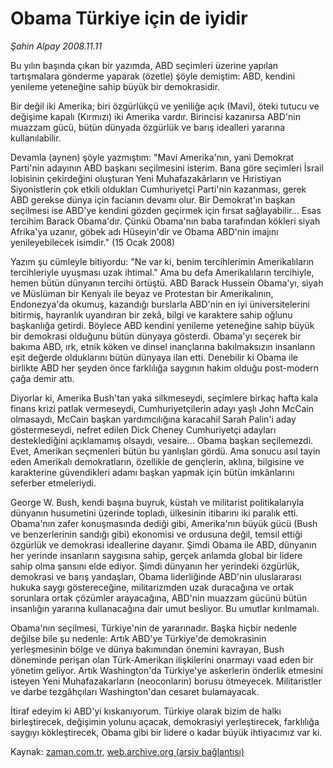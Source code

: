 # Obama Türkiye için de iyidir

*Şahin Alpay 2008.11.11*

<tr><td class="metin" colspan="2" style="padding-top: 20px; padding-left: 5px; padding-right: 10px;">Bu yılın başında çıkan bir yazımda, ABD seçimleri üzerine yapılan tartışmalara gönderme yaparak (özetle) şöyle demiştim: ABD, kendini yenileme yeteneğine sahip büyük bir demokrasidir.</td></tr><tr><td class="metin" colspan="2" style="padding-top: 20px; padding-left: 5px; padding-right: 10px;"><p> Bir değil iki Amerika; biri özgürlükçü ve yeniliğe açık (Mavi), öteki tutucu ve değişime kapalı (Kırmızı) iki Amerika vardır. Birincisi kazanırsa ABD'nin muazzam gücü, bütün dünyada özgürlük ve barış idealleri yararına kullanılabilir. 
<p>Devamla (aynen) şöyle yazmıştım: "Mavi Amerika'nın, yani Demokrat Parti'nin adayının ABD başkanı seçilmesini isterim. Bana göre seçimleri İsrail lobisinin çekirdeğini oluşturan Yeni Muhafazakârların ve Hıristiyan Siyonistlerin çok etkili oldukları Cumhuriyetçi Parti'nin kazanması, gerek ABD gerekse dünya için facianın devamı olur. Bir Demokrat'ın başkan seçilmesi ise ABD'ye kendini gözden geçirmek için fırsat sağlayabilir... Esas tercihim Barack Obama'dır. Çünkü Obama'nın baba tarafından kökleri siyah Afrika'ya uzanır, göbek adı Hüseyin'dir ve Obama ABD'nin imajını yenileyebilecek isimdir." (15 Ocak 2008)
<p>Yazım şu cümleyle bitiyordu: "Ne var ki, benim tercihlerimin Amerikalıların tercihleriyle uyuşması uzak ihtimal." Ama bu defa Amerikalıların tercihiyle, hemen bütün dünyanın tercihi örtüştü. ABD Barack Hussein Obama'yı, siyah ve Müslüman bir Kenyalı ile beyaz ve Protestan bir Amerikalının, Endonezya'da okumuş, kazandığı burslarla ABD'nin en iyi üniversitelerini bitirmiş, hayranlık uyandıran bir zekâ, bilgi ve karaktere sahip oğlunu başkanlığa getirdi. Böylece ABD kendini yenileme yeteneğine sahip büyük bir demokrasi olduğunu bütün dünyaya gösterdi. Obama'yı seçerek bir bakıma ABD, ırk, etnik köken ve dinsel inançlarına bakılmaksızın insanların eşit değerde olduklarını bütün dünyaya ilan etti. Denebilir ki Obama ile birlikte ABD her şeyden önce farklılığa saygının hakim olduğu post-modern çağa demir attı.
<p>Diyorlar ki, Amerika Bush'tan yaka silkmeseydi, seçimlere birkaç hafta kala finans krizi patlak vermeseydi, Cumhuriyetçilerin adayı yaşlı John McCain olmasaydı, McCain başkan yardımcılığına karacahil Sarah Palin'i aday göstermeseydi, nefret edilen Dick Cheney Cumhuriyetçi adayları desteklediğini açıklamamış olsaydı, vesaire... Obama başkan seçilemezdi. Evet, Amerikan seçmenleri bütün bu yanlışları gördü. Ama sonucu asıl tayin eden Amerikalı demokratların, özellikle de gençlerin, aklına, bilgisine ve karakterine güvendikleri adamı başkan yapmak için bütün imkânlarını seferber etmeleriydi.
<p>George W. Bush, kendi başına buyruk, küstah ve militarist politikalarıyla dünyanın husumetini üzerinde topladı, ülkesinin itibarını iki paralık etti. Obama'nın zafer konuşmasında dediği gibi, Amerika'nın büyük gücü (Bush ve benzerlerinin sandığı gibi) ekonomisi ve ordusuna değil, temsil ettiği özgürlük ve demokrasi ideallerine dayanır. Şimdi Obama ile ABD, dünyanın her yerinde insanların saygısına sahip, gerçek anlamda global bir lidere sahip olma şansını elde ediyor. Şimdi dünyanın her yerindeki özgürlük, demokrasi ve barış yandaşları, Obama liderliğinde ABD'nin uluslararası hukuka saygı göstereceğine, militarizmden uzak duracağına ve ortak sorunlara ortak çözümler arayacağına, ABD'nin muazzam gücünü bütün insanlığın yararına kullanacağına dair umut besliyor. Bu umutlar kırılmamalı.
<p>Obama'nın seçilmesi, Türkiye'nin de yararınadır. Başka hiçbir nedenle değilse bile şu nedenle: Artık ABD'ye Türkiye'de demokrasinin yerleşmesinin bölge ve dünya bakımından önemini kavrayan, Bush döneminde perişan olan Türk-Amerikan ilişkilerini onarmayı vaad eden bir yönetim geliyor. Artık Washington'da Türkiye'ye askerlerin önderlik etmesini isteyen Yeni Muhafazakarların (neoconların) borusu ötmeyecek. Militaristler ve darbe tezgâhçıları Washington'dan cesaret bulamayacak. 
<p>İtiraf edeyim ki ABD'yi kıskanıyorum. Türkiye olarak bizim de halkı birleştirecek, değişimin yolunu açacak, demokrasiyi yerleştirecek, farklılığa saygıyı kökleştirecek, Obama gibi bir lidere o kadar büyük ihtiyacımız var ki. <br/></p></p></p></p></p></p></p></td></tr>

Kaynak: [zaman.com.tr](http://zaman.com.tr/yazar.do?yazino=759020), [web.archive.org (arşiv bağlantısı)](http://web.archive.org/web/20081224092357/http://www.zaman.com.tr:80/yazar.do?yazino=759020)
